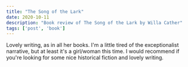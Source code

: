 ```yaml
---
title: "The Song of the Lark"
date: 2020-10-11
description: "Book review of The Song of the Lark by Willa Cather"
tags: ['post', 'book']
---
```

Lovely writing, as in all her books. I'm a little tired of the exceptionalist narrative,
but at least it's a girl/woman this time. I would recommend if you're looking for some nice historical fiction and lovely writing. 
